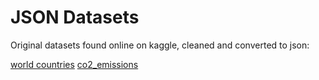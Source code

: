 # JSON Datasets

Original datasets found online on kaggle, cleaned and converted to json:

[world countries](https://www.kaggle.com/datasets/imrulhasanrobi/world-population-all-countries-different-parameter)
[co2_emissions](https://www.kaggle.com/datasets/thedevastator/global-fossil-co2-emissions-by-country-2002-2022)
